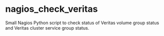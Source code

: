 # nagios_check_veritas
Small Nagios Python script to check status of Veritas volume group status and Veritas cluster service group status.
